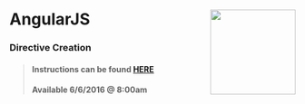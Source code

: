 # AngularJS <img align="right" src="https://github.com/Learning-Fuze/prototypes_C10/blob/assets/assets/images/logos/LF_LOGO.png?raw=true" width="150">
### Directive Creation

>#### Instructions can be found <a href="http://learning-fuze.github.io/prototypes_C10/#/AngularJS-Directive-Creation" target="_blank">HERE</a>
>#### Available 6/6/2016 @ 8:00am